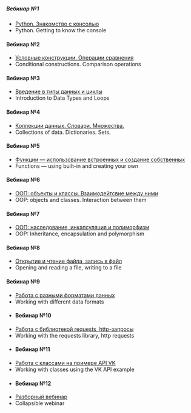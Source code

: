 ##### Вебинар №1
* [Python. Знакомство с консолью](https://github.com/majkl84/Netology_new/tree/main/Python%20Getting%20to%20know%20the%20console)
* Python. Getting to know the console
#### Вебинар №2
* [Условные конструкции. Операции сравнения](https://github.com/majkl84/Netology_new/tree/main/Conditional%20constructions%20-%20Comparison%20operations)
* Conditional constructions. Comparison operations
#### Вебинар №3
* [Введение в типы данных и циклы](https://github.com/majkl84/Netology_new/tree/main/Introduction%20to%20Data%20Types%20and%20Loops)
* Introduction to Data Types and Loops
#### Вебинар №4
* [Коллекции данных. Словари. Множества.](https://github.com/majkl84/Netology_new/tree/main/Collections%20of%20data%20-%20Dictionaries%20-%20Sets)
* Collections of data. Dictionaries. Sets.
#### Вебинар №5
* [Функции — использование встроенных и создание собственных](https://github.com/majkl84/Netology_new/tree/main/Functions%20—%20using%20built-in%20and%20creating%20your%20own)
* Functions — using built-in and creating your own
#### Вебинар №6
* [ООП: объекты и классы. Взаимодейтсвие между ними](https://github.com/majkl84/Netology_new/tree/main/OOP%20objects%20and%20classes%20-%20Interaction%20between%20them)
* OOP: objects and classes. Interaction between them
#### Вебинар №7
* [ООП: наследование, инкапсуляция и полиморфизм](https://github.com/majkl84/Netology_new/tree/main/OOP%20Inheritance%2C%20encapsulation%20and%20polymorphism)
* OOP: Inheritance, encapsulation and polymorphism
#### Вебинар №8
* [Открытие и чтение файла, запись в файл](https://github.com/majkl84/Netology_new/tree/main/Opening%20and%20reading%20a%20file%2C%20writing%20to%20a%20file)
* Opening and reading a file, writing to a file
#### Вебинар №9
* [Работа с разными форматами данных](https://github.com/majkl84/Netology_new/tree/main/Working%20with%20different%20data%20formats)
* Working with different data formats
* #### Вебинар №10
* [Работа с библиотекой requests, http-запросы](https://github.com/majkl84/Netology_new/tree/main/Working%20with%20the%20requests%20library)
* Working with the requests library, http requests
* #### Вебинар №11
* [Работа с классами на примере API VK](https://github.com/majkl84/Netology_new/tree/main/Working%20with%20classes%20using%20the%20VK%20API%20example)
* Working with classes using the VK API example
* #### Вебинар №12
* [Разборный вебинар](https://github.com/majkl84/Netology_new/tree/main/Working%20with%20classes%20using%20the%20VK%20API%20example)
* Collapsible webinar